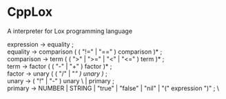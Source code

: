 # CppLox
A interpreter for Lox programming language

expression     → equality ; \
equality       → comparison ( ( "!=" | "==" ) comparison )* ; \
comparison     → term ( ( ">" | ">=" | "<" | "<=" ) term )* ; \
term           → factor ( ( "-" | "+" ) factor )* ; \
factor         → unary ( ( "/" | "*" ) unary )* ; \
unary          → ( "!" | "-" ) unary \ 
| primary ; \
primary        → NUMBER | STRING | "true" | "false" | "nil" 
| "(" expression ")" ; \